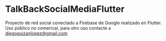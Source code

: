 # TalkBackSocialMediaFlutter
Proyecto de red social conectado a Firebase de Google realizado en Flutter. Uso público no comerical, para otro uso contacte a diegoguizanlopez@gmail.com
